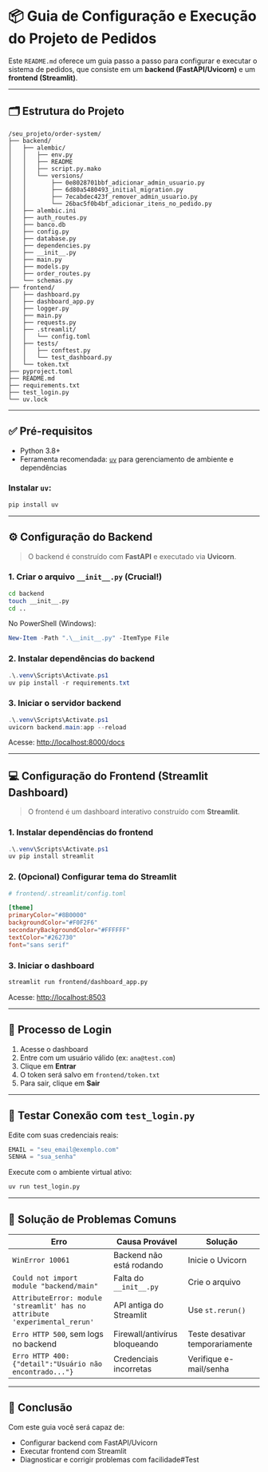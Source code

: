 # 📦 Guia de Configuração e Execução do Projeto de Pedidos

Este `README.md` oferece um guia passo a passo para configurar e executar o sistema de pedidos, que consiste em um **backend (FastAPI/Uvicorn)** e um **frontend (Streamlit)**.

---

## 🗂️ Estrutura do Projeto

```
/seu_projeto/order-system/
├── backend/
│   ├── alembic/
│   │   ├── env.py
│   │   ├── README
│   │   ├── script.py.mako
│   │   └── versions/
│   │       ├── 0e8028701bbf_adicionar_admin_usuario.py
│   │       ├── 6d80a5480493_initial_migration.py
│   │       ├── 7ecabdec423f_remover_admin_usuario.py
│   │       └── 26bac5f0b4bf_adicionar_itens_no_pedido.py
│   ├── alembic.ini
│   ├── auth_routes.py
│   ├── banco.db
│   ├── config.py
│   ├── database.py
│   ├── dependencies.py
│   ├── __init__.py
│   ├── main.py
│   ├── models.py
│   ├── order_routes.py
│   └── schemas.py
├── frontend/
│   ├── dashboard.py
│   ├── dashboard_app.py
│   ├── logger.py
│   ├── main.py
│   ├── requests.py
│   ├── .streamlit/
│   │   └── config.toml
│   ├── tests/
│   │   ├── conftest.py
│   │   └── test_dashboard.py
│   └── token.txt
├── pyproject.toml
├── README.md
├── requirements.txt
├── test_login.py
└── uv.lock
```

---

## ✅ Pré-requisitos

- Python 3.8+
- Ferramenta recomendada: [`uv`](https://pypi.org/project/uv/) para gerenciamento de ambiente e dependências

### Instalar `uv`:

```bash
pip install uv
```

---

## ⚙️ Configuração do Backend

> O backend é construído com **FastAPI** e executado via **Uvicorn**.

### 1. Criar o arquivo `__init__.py` (Crucial!)

```bash
cd backend
touch __init__.py
cd ..
```

No PowerShell (Windows):

```powershell
New-Item -Path ".\__init__.py" -ItemType File
```

### 2. Instalar dependências do backend

```powershell
.\.venv\Scripts\Activate.ps1
uv pip install -r requirements.txt
```

### 3. Iniciar o servidor backend

```powershell
.\.venv\Scripts\Activate.ps1
uvicorn backend.main:app --reload
```

Acesse: [http://localhost:8000/docs](http://localhost:8000/docs)

---

## 💻 Configuração do Frontend (Streamlit Dashboard)

> O frontend é um dashboard interativo construído com **Streamlit**.

### 1. Instalar dependências do frontend

```powershell
.\.venv\Scripts\Activate.ps1
uv pip install streamlit
```

### 2. (Opcional) Configurar tema do Streamlit

```toml
# frontend/.streamlit/config.toml

[theme]
primaryColor="#8B0000"
backgroundColor="#F0F2F6"
secondaryBackgroundColor="#FFFFFF"
textColor="#262730"
font="sans serif"
```

### 3. Iniciar o dashboard

```bash
streamlit run frontend/dashboard_app.py
```

Acesse: [http://localhost:8503](http://localhost:8503)

---

## 🔐 Processo de Login

1. Acesse o dashboard
2. Entre com um usuário válido (ex: `ana@test.com`)
3. Clique em **Entrar**
4. O token será salvo em `frontend/token.txt`
5. Para sair, clique em **Sair**

---

## 🧪 Testar Conexão com `test_login.py`

Edite com suas credenciais reais:

```python
EMAIL = "seu_email@exemplo.com"
SENHA = "sua_senha"
```

Execute com o ambiente virtual ativo:

```bash
uv run test_login.py
```

---

## 🧯 Solução de Problemas Comuns

| Erro                                                                 | Causa Provável                      | Solução |
|----------------------------------------------------------------------|-------------------------------------|---------|
| `WinError 10061`                                                     | Backend não está rodando            | Inicie o Uvicorn |
| `Could not import module "backend/main"`                             | Falta do `__init__.py`              | Crie o arquivo |
| `AttributeError: module 'streamlit' has no attribute 'experimental_rerun'` | API antiga do Streamlit     | Use `st.rerun()` |
| `Erro HTTP 500`, sem logs no backend                                 | Firewall/antivírus bloqueando       | Teste desativar temporariamente |
| `Erro HTTP 400: {"detail":"Usuário não encontrado..."}`              | Credenciais incorretas              | Verifique e-mail/senha |

---

## 🏁 Conclusão

Com este guia você será capaz de:

- Configurar backend com FastAPI/Uvicorn
- Executar frontend com Streamlit
- Diagnosticar e corrigir problemas com facilidade#Test
